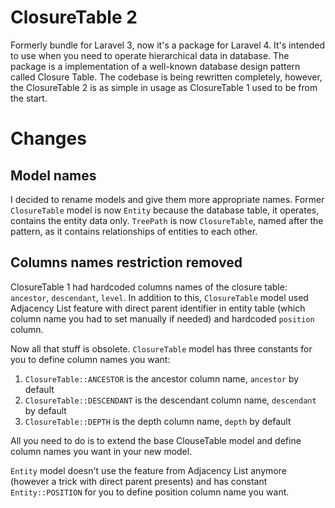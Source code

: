# ClosureTable 2

Formerly bundle for Laravel 3, now it's a package for Laravel 4. It's intended to use when you need to operate hierarchical data in database. The package is a implementation of a well-known database design pattern called Closure Table. The codebase is being rewritten completely, however, the ClosureTable 2 is as simple in usage as ClosureTable 1 used to be from the start.

# Changes
## Model names
I decided to rename models and give them more appropriate names. Former `ClosureTable` model is now `Entity` because the database table, it operates, contains the entity data only. `TreePath` is now `ClosureTable`, named after the pattern, as it contains relationships of entities to each other.

## Columns names restriction removed
ClosureTable 1 had hardcoded columns names of the closure table: `ancestor`, `descendant`, `level`. In addition to this, `ClosureTable` model used Adjacency List feature with direct parent identifier in entity table (which column name you had to set manually if needed) and hardcoded `position` column.

Now all that stuff is obsolete. `ClosureTable` model has three constants for you to define column names you want:
1. `ClosureTable::ANCESTOR` is the ancestor column name, `ancestor` by default
2. `ClosureTable::DESCENDANT` is the descendant column name, `descendant` by default
3. `ClosureTable::DEPTH` is the depth column name, `depth` by default

All you need to do is to extend the base ClouseTable model and define column names you want in your new model.

`Entity` model doesn't use the feature from Adjacency List anymore (however a trick with direct parent presents) and has constant `Entity::POSITION` for you to define position column name you want.
